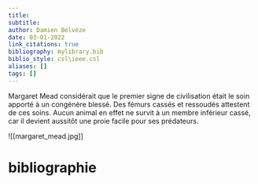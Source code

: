 ```yaml
---
title: 
subtitle:
author: Damien Belvèze
date: 03-01-2022
link_citations: true
bibliography: mylibrary.bib
biblio_style: csl\ieee.csl
aliases: []
tags: []
---
```


Margaret Mead considérait que le premier signe de civilisation était le soin apporté à un congénère blessé. Des fémurs cassés et ressoudés attestent de ces soins. 
Aucun animal en effet ne survit à un membre inférieur cassé, car il devient aussitôt une proie facile pour ses prédateurs. 

![[margaret_mead.jpg]]




# bibliographie

